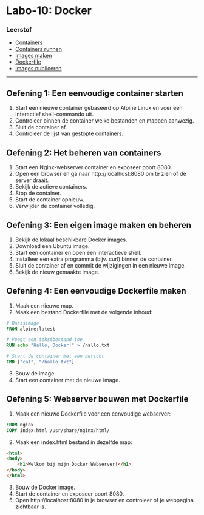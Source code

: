 # Labo-10: Docker

### Leerstof
* [Containers](/Docker/containers-en-docker.md)
* [Containers runnen](/Docker/containers-runnen.md)
* [Images maken](/Docker/images-maken.md)
* [Dockerfile](/Docker/de-dockerfile.md)
* [Images publiceren](/Docker/images-publiceren.md)


--- 

## Oefening 1: Een eenvoudige container starten
1. Start een nieuwe container gebaseerd op Alpine Linux en voer een interactief shell-commando uit.
2. Controleer binnen de container welke bestanden en mappen aanwezig.
3. Sluit de container af.
4. Controleer de lijst van gestopte containers.


## Oefening 2: Het beheren van containers
1. Start een Nginx-webserver container en exposeer poort 8080.
2. Open een browser en ga naar http://localhost:8080 om te zien of de server draait.
3. Bekijk de actieve containers.
3. Stop de container.
4. Start de container opnieuw.
5. Verwijder de container volledig.

## Oefening 3: Een eigen image maken en beheren
1. Bekijk de lokaal beschikbare Docker images.
2. Download een Ubuntu image.
3. Start een container en open een interactieve shell.
4. Installeer een extra programma (bijv. curl) binnen de container.
5. Sluit de container af en commit de wijzigingen in een nieuwe image.
6. Bekijk de nieuw gemaakte image.

## Oefening 4: Een eenvoudige Dockerfile maken
1. Maak een nieuwe map.
2. Maak een bestand Dockerfile met de volgende inhoud:
```Dockerfile
# Basisimage
FROM alpine:latest

# Voegt een tekstbestand toe
RUN echo "Hallo, Docker!" > /hallo.txt

# Start de container met een bericht
CMD ["cat", "/hallo.txt"]
```
3. Bouw de image.
4. Start een container met de nieuwe image.

## Oefening 5: Webserver bouwen met Dockerfile
1. Maak een nieuwe Dockerfile voor een eenvoudige webserver:
```Dockerfile
FROM nginx
COPY index.html /usr/share/nginx/html/
```
2. Maak een index.html bestand in dezelfde map:
```HTML
<html>
<body>
    <h1>Welkom bij mijn Docker Webserver!</h1>
</body>
</html>
```
3. Bouw de Docker image.
4. Start de container en exposeer poort 8080.
5. Open http://localhost:8080 in je browser en controleer of je webpagina zichtbaar is.

